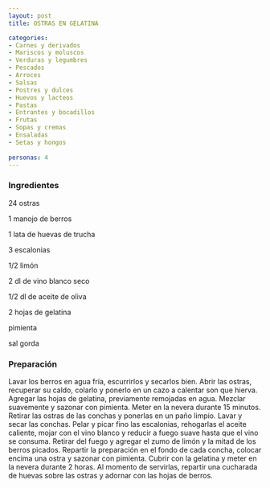 ```yaml
---
layout: post
title: OSTRAS EN GELATINA

categories:
- Carnes y derivados
- Mariscos y moluscos
- Verduras y legumbres
- Pescados
- Arroces
- Salsas
- Postres y dulces
- Huevos y lacteos
- Pastas
- Entrantes y bocadillos
- Frutas
- Sopas y cremas
- Ensaladas
- Setas y hongos
 
personas: 4 
---
```


<h3>Ingredientes</h3>
24 ostras

1 manojo de berros

1 lata de huevas de trucha

3 escalonias

1/2 limón

2 dl de vino blanco seco

1/2 dl de aceite de oliva

2 hojas de gelatina

pimienta

sal gorda

<h3>Preparación</h3>
Lavar los berros en agua fría, escurrirlos y secarlos bien. Abrir las ostras, recuperar su caldo, colarlo y ponerlo en un cazo a calentar son que hierva. Agregar las hojas de gelatina, previamente remojadas en agua. Mezclar suavemente y sazonar con pimienta. Meter en la nevera durante 15 minutos. Retirar las ostras de las conchas y ponerlas en un paño limpio. Lavar y secar las conchas. Pelar y picar fino las escalonias, rehogarlas el aceite caliente, mojar con el vino blanco y reducir a fuego suave hasta que el vino se consuma. Retirar del fuego y agregar el zumo de limón y la mitad de los berros picados. Repartir la preparación en el fondo de cada concha, colocar encima una ostra y sazonar con pimienta. Cubrir con la gelatina y meter en la nevera durante 2 horas. Al momento de servirlas, repartir una cucharada de huevas sobre las ostras y adornar con las hojas de berros.

